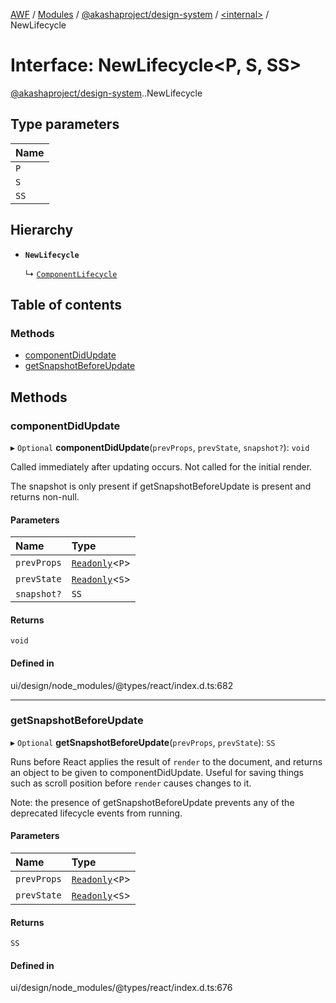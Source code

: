 [AWF](../README.md) / [Modules](../modules.md) / [@akashaproject/design-system](../modules/akashaproject_design_system.md) / [<internal\>](../modules/akashaproject_design_system._internal_.md) / NewLifecycle

# Interface: NewLifecycle<P, S, SS\>

[@akashaproject/design-system](../modules/akashaproject_design_system.md).[<internal>](../modules/akashaproject_design_system._internal_.md).NewLifecycle

## Type parameters

| Name |
| :------ |
| `P` |
| `S` |
| `SS` |

## Hierarchy

- **`NewLifecycle`**

  ↳ [`ComponentLifecycle`](akashaproject_design_system._internal_.ComponentLifecycle.md)

## Table of contents

### Methods

- [componentDidUpdate](akashaproject_design_system._internal_.NewLifecycle.md#componentdidupdate)
- [getSnapshotBeforeUpdate](akashaproject_design_system._internal_.NewLifecycle.md#getsnapshotbeforeupdate)

## Methods

### componentDidUpdate

▸ `Optional` **componentDidUpdate**(`prevProps`, `prevState`, `snapshot?`): `void`

Called immediately after updating occurs. Not called for the initial render.

The snapshot is only present if getSnapshotBeforeUpdate is present and returns non-null.

#### Parameters

| Name | Type |
| :------ | :------ |
| `prevProps` | [`Readonly`](../modules/akashaproject_design_system._internal_.md#readonly)<`P`\> |
| `prevState` | [`Readonly`](../modules/akashaproject_design_system._internal_.md#readonly)<`S`\> |
| `snapshot?` | `SS` |

#### Returns

`void`

#### Defined in

ui/design/node_modules/@types/react/index.d.ts:682

___

### getSnapshotBeforeUpdate

▸ `Optional` **getSnapshotBeforeUpdate**(`prevProps`, `prevState`): `SS`

Runs before React applies the result of `render` to the document, and
returns an object to be given to componentDidUpdate. Useful for saving
things such as scroll position before `render` causes changes to it.

Note: the presence of getSnapshotBeforeUpdate prevents any of the deprecated
lifecycle events from running.

#### Parameters

| Name | Type |
| :------ | :------ |
| `prevProps` | [`Readonly`](../modules/akashaproject_design_system._internal_.md#readonly)<`P`\> |
| `prevState` | [`Readonly`](../modules/akashaproject_design_system._internal_.md#readonly)<`S`\> |

#### Returns

`SS`

#### Defined in

ui/design/node_modules/@types/react/index.d.ts:676
